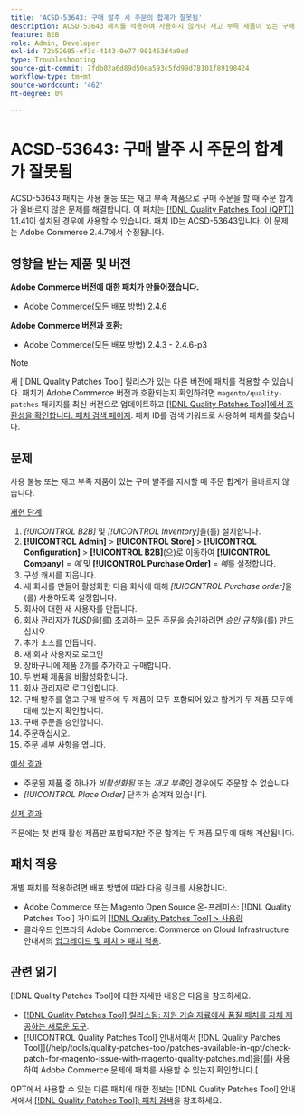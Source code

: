 ```yaml
---
title: 'ACSD-53643: 구매 발주 시 주문의 합계가 잘못됨'
description: ACSD-53643 패치를 적용하여 사용하지 않거나 재고 부족 제품이 있는 구매 발주를 수행할 때 주문 합계가 잘못된 Adobe Commerce 문제를 해결합니다.
feature: B2B
role: Admin, Developer
exl-id: 72b52695-ef3c-4143-9e77-901463d4a9ed
type: Troubleshooting
source-git-commit: 7fdb02a6d89d50ea593c5fd99d78101f89198424
workflow-type: tm+mt
source-wordcount: '462'
ht-degree: 0%

---
```


# ACSD-53643: 구매 발주 시 주문의 합계가 잘못됨

ACSD-53643 패치는 사용 불능 또는 재고 부족 제품으로 구매 주문을 할 때 주문 합계가 올바르지 않은 문제를 해결합니다. 이 패치는 [[!DNL Quality Patches Tool (QPT)]](https://experienceleague.adobe.com/en/docs/commerce-operations/tools/quality-patches-tool/quality-patches-tool-to-self-serve-quality-patches) 1.1.41이 설치된 경우에 사용할 수 있습니다. 패치 ID는 ACSD-53643입니다. 이 문제는 Adobe Commerce 2.4.7에서 수정됩니다.

## 영향을 받는 제품 및 버전

**Adobe Commerce 버전에 대한 패치가 만들어졌습니다.**

* Adobe Commerce(모든 배포 방법) 2.4.6

**Adobe Commerce 버전과 호환:**

* Adobe Commerce(모든 배포 방법) 2.4.3 - 2.4.6-p3

>[!NOTE]
>
>새 [!DNL Quality Patches Tool] 릴리스가 있는 다른 버전에 패치를 적용할 수 있습니다. 패치가 Adobe Commerce 버전과 호환되는지 확인하려면 `magento/quality-patches` 패키지를 최신 버전으로 업데이트하고 [[!DNL Quality Patches Tool]에서 호환성을 확인합니다. 패치 검색 페이지](https://experienceleague.adobe.com/tools/commerce-quality-patches/index.html). 패치 ID를 검색 키워드로 사용하여 패치를 찾습니다.

## 문제

사용 불능 또는 재고 부족 제품이 있는 구매 발주를 지시할 때 주문 합계가 올바르지 않습니다.

<u>재현 단계</u>:

1. *[!UICONTROL B2B]* 및 *[!UICONTROL Inventory]*&#x200B;을(를) 설치합니다.
1. **[!UICONTROL Admin]** > **[!UICONTROL Store]** > **[!UICONTROL Configuration]** > **[!UICONTROL B2B]**(으)로 이동하여 **[!UICONTROL Company]** = *예* 및 **[!UICONTROL Purchase Order]** = *예*&#x200B;를 설정합니다.
1. 구성 캐시를 지웁니다.
1. 새 회사를 만들어 활성화한 다음 회사에 대해 *[!UICONTROL Purchase order]*&#x200B;을(를) 사용하도록 설정합니다.
1. 회사에 대한 새 사용자를 만듭니다.
1. 회사 관리자가 *1USD*&#x200B;을(를) 초과하는 모든 주문을 승인하려면 *승인 규칙*&#x200B;을(를) 만드십시오.
1. 추가 소스를 만듭니다.
1. 새 회사 사용자로 로그인
1. 장바구니에 제품 2개를 추가하고 구매합니다.
1. 두 번째 제품을 비활성화합니다.
1. 회사 관리자로 로그인합니다.
1. 구매 발주를 열고 구매 발주에 두 제품이 모두 포함되어 있고 합계가 두 제품 모두에 대해 있는지 확인합니다.
1. 구매 주문을 승인합니다.
1. 주문하십시오.
1. 주문 세부 사항을 엽니다.

<u>예상 결과</u>:

* 주문된 제품 중 하나가 *비활성화됨* 또는 *재고 부족*&#x200B;인 경우에도 주문할 수 없습니다.
* *[!UICONTROL Place Order]* 단추가 숨겨져 있습니다.

<u>실제 결과</u>:

주문에는 첫 번째 활성 제품만 포함되지만 주문 합계는 두 제품 모두에 대해 계산됩니다.

## 패치 적용

개별 패치를 적용하려면 배포 방법에 따라 다음 링크를 사용합니다.

* Adobe Commerce 또는 Magento Open Source 온-프레미스: [!DNL Quality Patches Tool] 가이드의 [[!DNL Quality Patches Tool] > 사용량](/help/tools/quality-patches-tool/usage.md)
* 클라우드 인프라의 Adobe Commerce: Commerce on Cloud Infrastructure 안내서의 [업그레이드 및 패치 > 패치 적용](https://experienceleague.adobe.com/docs/commerce-cloud-service/user-guide/develop/upgrade/apply-patches.html).

## 관련 읽기

[!DNL Quality Patches Tool]에 대한 자세한 내용은 다음을 참조하세요.

* [[!DNL Quality Patches Tool] 릴리스됨: 지원 기술 자료에서 품질 패치를 자체 제공하는 새로운 도구](https://experienceleague.adobe.com/en/docs/commerce-operations/tools/quality-patches-tool/quality-patches-tool-to-self-serve-quality-patches).
* [!UICONTROL Quality Patches Tool] 안내서에서  [!DNL Quality Patches Tool]](/help/tools/quality-patches-tool/patches-available-in-qpt/check-patch-for-magento-issue-with-magento-quality-patches.md)을(를) 사용하여 Adobe Commerce 문제에 패치를 사용할 수 있는지 확인합니다.[


QPT에서 사용할 수 있는 다른 패치에 대한 정보는 [!DNL Quality Patches Tool] 안내서에서 [[!DNL Quality Patches Tool]: 패치 검색](https://experienceleague.adobe.com/tools/commerce-quality-patches/index.html)을 참조하세요.

